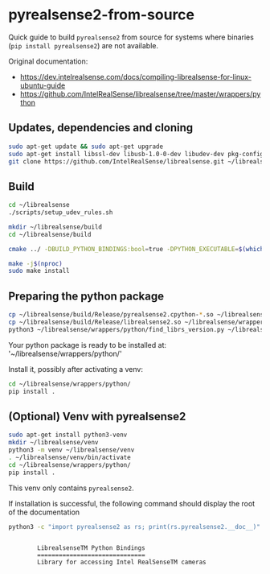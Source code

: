# pyrealsense2-from-source

Quick guide to build `pyrealsense2` from source for systems where binaries (`pip install pyrealsense2`) are not available.

Original documentation:
- https://dev.intelrealsense.com/docs/compiling-librealsense-for-linux-ubuntu-guide
- https://github.com/IntelRealSense/librealsense/tree/master/wrappers/python

## Updates, dependencies and cloning

```bash
sudo apt-get update && sudo apt-get upgrade
sudo apt-get install libssl-dev libusb-1.0-0-dev libudev-dev pkg-config libgtk-3-dev git wget cmake build-essential python3 python3-dev  libglfw3-dev libgl1-mesa-dev libglu1-mesa-dev python3-pybind11 at
git clone https://github.com/IntelRealSense/librealsense.git ~/librealsense
```

## Build

```bash
cd ~/librealsense 
./scripts/setup_udev_rules.sh

mkdir ~/librealsense/build 
cd ~/librealsense/build

cmake ../ -DBUILD_PYTHON_BINDINGS:bool=true -DPYTHON_EXECUTABLE=$(which python3)

make -j$(nproc)
sudo make install
```

## Preparing the python package

```bash
cp ~/librealsense/build/Release/pyrealsense2.cpython-*.so ~/librealsense/wrappers/python/pyrealsense2/
cp ~/librealsense/build/Release/librealsense2.so ~/librealsense/wrappers/python/pyrealsense2/
python3 ~/librealsense/wrappers/python/find_librs_version.py ~/librealsense/ ~/librealsense/wrappers/python/pyrealsense2/
```

Your python package is ready to be installed at: '~/librealsense/wrappers/python/'

Install it, possibly after activating a venv:
```bash
cd ~/librealsense/wrappers/python/
pip install .
```

## (Optional) Venv with pyrealsense2

```bash
sudo apt-get install python3-venv
mkdir ~/librealsense/venv
python3 -m venv ~/librealsense/venv
. ~/librealsense/venv/bin/activate
cd ~/librealsense/wrappers/python/
pip install .
```

This venv only contains `pyrealsense2`.

If installation is successful, the following command should display the root of the documentation

```bash
python3 -c "import pyrealsense2 as rs; print(rs.pyrealsense2.__doc__)"
```
```

        LibrealsenseTM Python Bindings
        ==============================
        Library for accessing Intel RealSenseTM cameras
```
